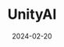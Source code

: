 ---  
layout: startup_page  
title: "UnityAI"  
id: "unityai.co"  
permalink: "/unityaiunityai.co02202024/"  
website: "https://www.unityai.co/"  
funding_round: "Seed"  
funding_amount: "$4M"  
investors: "Max Ventures, Whistler Capital Partners, Nashville Capital Network, Company Ventures"  
about: "UnityAI is a healthcare technology startup that uses AI, including reinforcement learning and LLMs, to optimize patient flow in hospitals. Their mission is to improve both the quality and efficiency of care by creating smoother, more disciplined hospital environments. This is achieved by using AI to optimize operations and communicate information ergonomically within hospital workflows."  
markets: "Healthcare, AI, Electronic Health Record (EHR)"  
hq: "Nashville, Tennessee, United States"  
founded_year: "2023"  
linkedin: "https://www.linkedin.com/company/unityai"  
twitter: ""  
instagram: ""  
facebook: ""  
crunchbase: "https://www.crunchbase.com/organization/unityai"  
pitchbook: ""  

date_display: "20-Feb-2024"  
date: "2024-02-20"

# SEO Optimization  
meta_title: "UnityAI - Seed Funding ($4M)"  
meta_description: "UnityAI, UnityAI is a healthcare technology startup that uses AI, including reinforcement learning and LLMs, to optimize patient flow in hospitals. Their missi..."  
meta_keywords: "UnityAI, Healthcare, AI, Electronic Health Record (EHR), Seed funding"  
canonical_url: "https://startup.projectstartups.com/unityaiunityai.co02202024/"  
---